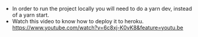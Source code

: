 * In order to run the project locally you will need to do a yarn dev, instead of a yarn start.
* Watch this video to know how to deploy it to heroku. https://www.youtube.com/watch?v=6c8xj-K0vK8&feature=youtu.be
